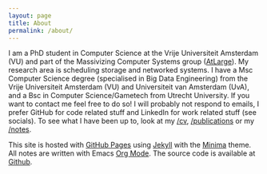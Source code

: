```yaml
---
layout: page
title: About
permalink: /about/
---
```


I am a PhD student in Computer Science at the Vrije Universiteit Amsterdam (VU) and part of the Massivizing Computer Systems group ([AtLarge](https://atlarge-research.com/kdoekemeijer/)).
My research area is scheduling storage and networked systems.
I have a Msc Computer Science degree (specialised in Big Data Engineering) from the Vrije Universiteit Amsterdam (VU) and Universiteit van Amsterdam (UvA), and a Bsc in Computer Science/Gametech from Utrecht University.
If you want to contact me feel free to do so! I will probably not respond to emails, I prefer GitHub for code related stuff and LinkedIn for work related stuff (see socials).
To see what I have been up to, look at my [/cv](https://krien.github.io/cv), [/publications](https://krien.github.io/publications) or my [/notes](https://krien.github.io/notes).

This site is hosted with [GitHub Pages](https://pages.github.com/) using  [Jekyll](https://github.com/jekyll/jekyll) with the [Minima](https://github.com/jekyll/minima) theme.
All notes are written with Emacs [Org Mode](https://orgmode.org/).
The source code is available at [Github](https://github.com/Krien/Krien.github.io).
